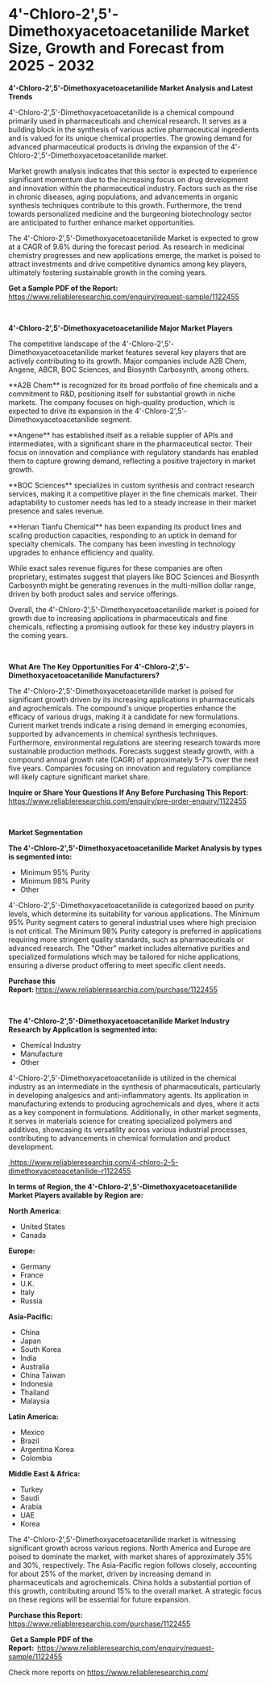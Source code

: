 <p><h1>4'-Chloro-2',5'-Dimethoxyacetoacetanilide Market Size, Growth and Forecast from 2025 - 2032</h1></p><p><strong>4'-Chloro-2',5'-Dimethoxyacetoacetanilide Market Analysis and Latest Trends</strong></p>
<p><p>4'-Chloro-2',5'-Dimethoxyacetoacetanilide is a chemical compound primarily used in pharmaceuticals and chemical research. It serves as a building block in the synthesis of various active pharmaceutical ingredients and is valued for its unique chemical properties. The growing demand for advanced pharmaceutical products is driving the expansion of the 4'-Chloro-2',5'-Dimethoxyacetoacetanilide market.</p><p>Market growth analysis indicates that this sector is expected to experience significant momentum due to the increasing focus on drug development and innovation within the pharmaceutical industry. Factors such as the rise in chronic diseases, aging populations, and advancements in organic synthesis techniques contribute to this growth. Furthermore, the trend towards personalized medicine and the burgeoning biotechnology sector are anticipated to further enhance market opportunities.</p><p>The 4'-Chloro-2',5'-Dimethoxyacetoacetanilide Market is expected to grow at a CAGR of 9.6% during the forecast period. As research in medicinal chemistry progresses and new applications emerge, the market is poised to attract investments and drive competitive dynamics among key players, ultimately fostering sustainable growth in the coming years.</p></p>
<p><strong>Get a Sample PDF of the Report:&nbsp;</strong> <a href="https://www.reliableresearchiq.com/enquiry/request-sample/1122455?utm_campaign=2325&utm_medium=2&utm_source=Github&utm_content=ia&utm_term=30032025&utm_id=4-chloro-25-dimethoxyacetoacetanilide">https://www.reliableresearchiq.com/enquiry/request-sample/1122455</a></p>
<p>&nbsp;</p>
<p><strong>4'-Chloro-2',5'-Dimethoxyacetoacetanilide Major Market Players</strong></p>
<p><p>The competitive landscape of the 4'-Chloro-2',5'-Dimethoxyacetoacetanilide market features several key players that are actively contributing to its growth. Major companies include A2B Chem, Angene, ABCR, BOC Sciences, and Biosynth Carbosynth, among others. </p><p>**A2B Chem** is recognized for its broad portfolio of fine chemicals and a commitment to R&D, positioning itself for substantial growth in niche markets. The company focuses on high-quality production, which is expected to drive its expansion in the 4'-Chloro-2',5'-Dimethoxyacetoacetanilide segment.</p><p>**Angene** has established itself as a reliable supplier of APIs and intermediates, with a significant share in the pharmaceutical sector. Their focus on innovation and compliance with regulatory standards has enabled them to capture growing demand, reflecting a positive trajectory in market growth.</p><p>**BOC Sciences** specializes in custom synthesis and contract research services, making it a competitive player in the fine chemicals market. Their adaptability to customer needs has led to a steady increase in their market presence and sales revenue.</p><p>**Henan Tianfu Chemical** has been expanding its product lines and scaling production capacities, responding to an uptick in demand for specialty chemicals. The company has been investing in technology upgrades to enhance efficiency and quality.</p><p>While exact sales revenue figures for these companies are often proprietary, estimates suggest that players like BOC Sciences and Biosynth Carbosynth might be generating revenues in the multi-million dollar range, driven by both product sales and service offerings. </p><p>Overall, the 4'-Chloro-2',5'-Dimethoxyacetoacetanilide market is poised for growth due to increasing applications in pharmaceuticals and fine chemicals, reflecting a promising outlook for these key industry players in the coming years.</p></p>
<p>&nbsp;</p>
<p><strong>What Are The Key Opportunities For 4'-Chloro-2',5'-Dimethoxyacetoacetanilide Manufacturers?</strong></p>
<p><p>The 4'-Chloro-2',5'-Dimethoxyacetoacetanilide market is poised for significant growth driven by its increasing applications in pharmaceuticals and agrochemicals. The compound's unique properties enhance the efficacy of various drugs, making it a candidate for new formulations. Current market trends indicate a rising demand in emerging economies, supported by advancements in chemical synthesis techniques. Furthermore, environmental regulations are steering research towards more sustainable production methods. Forecasts suggest steady growth, with a compound annual growth rate (CAGR) of approximately 5-7% over the next five years. Companies focusing on innovation and regulatory compliance will likely capture significant market share.</p></p>
<p><strong>Inquire or Share Your Questions If Any Before Purchasing This Report:</strong> <a href="https://www.reliableresearchiq.com/enquiry/pre-order-enquiry/1122455?utm_campaign=2325&utm_medium=2&utm_source=Github&utm_content=ia&utm_term=30032025&utm_id=4-chloro-25-dimethoxyacetoacetanilide">https://www.reliableresearchiq.com/enquiry/pre-order-enquiry/1122455</a></p>
<p>&nbsp;</p>
<p><strong>Market Segmentation</strong></p>
<p><strong>The 4'-Chloro-2',5'-Dimethoxyacetoacetanilide Market Analysis by types is segmented into:</strong></p>
<p><ul><li>Minimum 95% Purity</li><li>Minimum 98% Purity</li><li>Other</li></ul></p>
<p><p>4'-Chloro-2',5'-Dimethoxyacetoacetanilide is categorized based on purity levels, which determine its suitability for various applications. The Minimum 95% Purity segment caters to general industrial uses where high precision is not critical. The Minimum 98% Purity category is preferred in applications requiring more stringent quality standards, such as pharmaceuticals or advanced research. The "Other" market includes alternative purities and specialized formulations which may be tailored for niche applications, ensuring a diverse product offering to meet specific client needs.</p></p>
<p><strong>Purchase this Report:&nbsp;</strong><a href="https://www.reliableresearchiq.com/purchase/1122455?utm_campaign=2325&utm_medium=2&utm_source=Github&utm_content=ia&utm_term=30032025&utm_id=4-chloro-25-dimethoxyacetoacetanilide">https://www.reliableresearchiq.com/purchase/1122455</a></p>
<p>&nbsp;</p>
<p><strong>The 4'-Chloro-2',5'-Dimethoxyacetoacetanilide Market Industry Research by Application is segmented into:</strong></p>
<p><ul><li>Chemical Industry</li><li>Manufacture</li><li>Other</li></ul></p>
<p><p>4'-Chloro-2',5'-Dimethoxyacetoacetanilide is utilized in the chemical industry as an intermediate in the synthesis of pharmaceuticals, particularly in developing analgesics and anti-inflammatory agents. Its application in manufacturing extends to producing agrochemicals and dyes, where it acts as a key component in formulations. Additionally, in other market segments, it serves in materials science for creating specialized polymers and additives, showcasing its versatility across various industrial processes, contributing to advancements in chemical formulation and product development.</p></p>
<p><a href="https://www.reliableresearchiq.com/4-chloro-2-5-dimethoxyacetoacetanilide-r1122455?utm_campaign=2325&utm_medium=2&utm_source=Github&utm_content=ia&utm_term=30032025&utm_id=4-chloro-25-dimethoxyacetoacetanilide">&nbsp;https://www.reliableresearchiq.com/4-chloro-2-5-dimethoxyacetoacetanilide-r1122455</a></p>
<p><strong>In terms of Region, the 4'-Chloro-2',5'-Dimethoxyacetoacetanilide Market Players available by Region are:</strong></p>
<p>
    <p> <strong> North America: </strong>
        <ul>
            <li>United States</li>
            <li>Canada</li>
        </ul>
        </p> 
    <p> <strong> Europe: </strong>
        <ul>
            <li>Germany</li>
            <li>France</li>
            <li>U.K.</li>
            <li>Italy</li>
            <li>Russia</li>
        </ul>
        </p> 
    <p> <strong> Asia-Pacific: </strong>
        <ul>
            <li>China</li>
            <li>Japan</li>
            <li>South Korea</li>
            <li>India</li>
            <li>Australia</li>
            <li>China Taiwan</li>
            <li>Indonesia</li>
            <li>Thailand</li>
            <li>Malaysia</li>
        </ul>
        </p> 
    <p> <strong> Latin America: </strong>
        <ul>
            <li>Mexico</li>
            <li>Brazil</li>
            <li>Argentina Korea</li>
            <li>Colombia</li>
        </ul>
        </p> 
    <p> <strong> Middle East & Africa: </strong>
        <ul>
            <li>Turkey</li>
            <li>Saudi</li>
            <li>Arabia</li>
            <li>UAE</li>
            <li>Korea</li>
        </ul>
    </p>
    </p>
<p><p>The 4'-Chloro-2',5'-Dimethoxyacetoacetanilide market is witnessing significant growth across various regions. North America and Europe are poised to dominate the market, with market shares of approximately 35% and 30%, respectively. The Asia-Pacific region follows closely, accounting for about 25% of the market, driven by increasing demand in pharmaceuticals and agrochemicals. China holds a substantial portion of this growth, contributing around 15% to the overall market. A strategic focus on these regions will be essential for future expansion.</p></p>
<p><strong>Purchase this Report: </strong><a href="https://www.reliableresearchiq.com/purchase/1122455?utm_campaign=2325&utm_medium=2&utm_source=Github&utm_content=ia&utm_term=30032025&utm_id=4-chloro-25-dimethoxyacetoacetanilide">https://www.reliableresearchiq.com/purchase/1122455</a></p>
<p>&nbsp;<strong>Get a Sample PDF of the Report:&nbsp;&nbsp;</strong><a href="https://www.reliableresearchiq.com/enquiry/request-sample/1122455?utm_campaign=2325&utm_medium=2&utm_source=Github&utm_content=ia&utm_term=30032025&utm_id=4-chloro-25-dimethoxyacetoacetanilide">https://www.reliableresearchiq.com/enquiry/request-sample/1122455</a></p>
<p><strong></strong></p>
<p>Check more reports on <a href="https://www.reliableresearchiq.com/?utm_campaign=2325&utm_medium=2&utm_source=Github&utm_content=ia&utm_term=30032025&utm_id=4-chloro-25-dimethoxyacetoacetanilide">https://www.reliableresearchiq.com/</a></p>